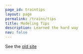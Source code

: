 ```yaml
---
page_id: traintips
layout: page
permalink: /trains/tips
title: Modeling Tips
description: Learned the hard way
nav: false
---
```


See the <a href="https://ebroerse.nl/trains/#proto">old site</a>
